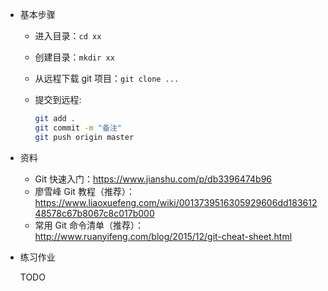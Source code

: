 +   基本步骤

    +   进入目录：`cd xx`
    +   创建目录：`mkdir xx`
    +   从远程下载 git 项目：`git clone ...`
    +   提交到远程:
        
        ```bash
        git add .
        git commit -m "备注"
        git push origin master
        ```

+   资料

    +   Git 快速入门：https://www.jianshu.com/p/db3396474b96
    +   廖雪峰 Git 教程（推荐）：https://www.liaoxuefeng.com/wiki/0013739516305929606dd18361248578c67b8067c8c017b000
    +   常用 Git 命令清单（推荐）：http://www.ruanyifeng.com/blog/2015/12/git-cheat-sheet.html

+   练习作业

    TODO

